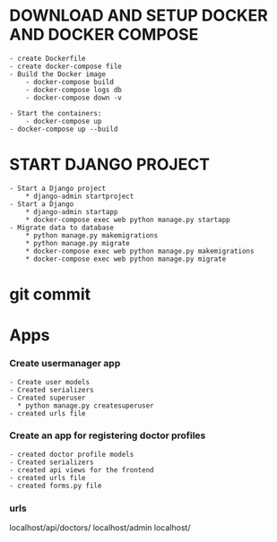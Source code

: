 # DOWNLOAD AND SETUP DOCKER AND DOCKER COMPOSE
    - create Dockerfile
    - create docker-compose file
    - Build the Docker image
        - docker-compose build
        - docker-compose logs db
        - docker-compose down -v

    - Start the containers:
        - docker-compose up
    - docker-compose up --build

# START DJANGO PROJECT
    - Start a Django project
        * django-admin startproject
    - Start a Django
        * django-admin startapp
        * docker-compose exec web python manage.py startapp
    - Migrate data to database
        * python manage.py makemigrations
        * python manage.py migrate
        * docker-compose exec web python manage.py makemigrations
        * docker-compose exec web python manage.py migrate

# git commit

# Apps
### Create usermanager app
    - Create user models
    - Created serializers
    - Created superuser
      * python manage.py createsuperuser
    - created urls file

### Create an app for registering doctor profiles
    - created doctor profile models
    - Created serializers
    - created api views for the frontend
    - created urls file
    - created forms.py file

### urls
localhost/api/doctors/
localhost/admin
localhost/